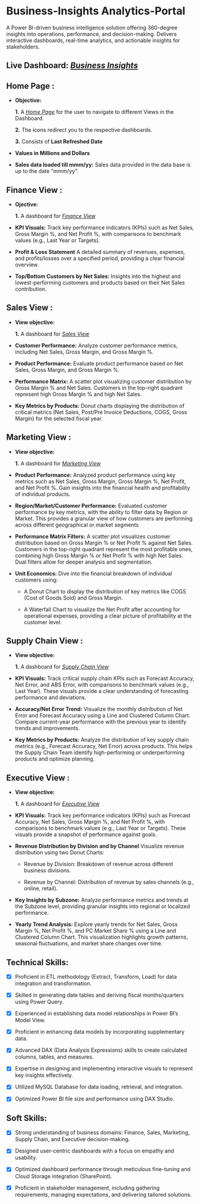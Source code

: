 # Business-Insights Analytics-Portal
A Power BI-driven business intelligence solution offering 360-degree insights into operations, performance, and decision-making. Delivers interactive dashboards, real-time analytics, and actionable insights for stakeholders.

## Live Dashboard: _[Business Insights](https://app.powerbi.com/view?r=eyJrIjoiNGJjMmQ5YTYtZGVlMy00MmNiLTk1ZjEtYTcyMTM4MTljMGMzIiwidCI6ImM2ZTU0OWIzLTVmNDUtNDAzMi1hYWU5LWQ0MjQ0ZGM1YjJjNCJ9)_
## Home Page :

- **Objective:** 

    **1.** A _[Home Page](https://github.com/shubhambhogte01/Business-Insights-Power-BI-Project/blob/main/Home.png)_ for the user to navigate to different Views in the Dashboard.

    **2.** The icons redirect you to the respective dashboards.

    **3.** Consists of **Last Refreshed Date**

- **Values in Millions and Dollars**

- **Sales data loaded till mmm/yy:** Sales data provided in the data base is up to the date "mmm/yy".

## Finance View :

- **Ojective:** 

    **1.** A dashboard for _[Finance View](https://github.com/shubhambhogte01/Business-Insights-Power-BI-Project/blob/main/Finance%20View.png)_

- **KPI Visuals:** Track key performance indicators (KPIs) such as Net Sales, Gross Margin %, and Net Profit %, with comparisons to benchmark values (e.g., Last Year or Targets).

- **Profit & Loss Statement** A detailed summary of revenues, expenses, and profits/losses over a specified period, providing a clear financial overview.
  
- **Top/Bottom Customers by Net Sales:** Insights into the highest and lowest-performing customers and products based on their Net Sales contribution.
  

## Sales View :

- **View objective:** 

    **1.** A dashboard for _[Sales View](https://github.com/shubhambhogte01/Business-Insights-Power-BI-Project/blob/main/Sales%20View.png)_
  
- **Customer Performance:** Analyze customer performance metrics, including Net Sales, Gross Margin, and Gross Margin %.

- **Product Performance:** Evaluate product performance based on Net Sales, Gross Margin, and Gross Margin %.

- **Performance Matrix:** A scatter plot visualizing customer distribution by Gross Margin % and Net Sales. Customers in the top-right quadrant represent high Gross Margin % and high Net Sales.

- **Key Metrics by Products:** Donut charts displaying the distribution of critical metrics (Net Sales, Post/Pre Invoice Deductions, COGS, Gross Margin) for the selected fiscal year.


## Marketing View :

- **View objective:** 

    **1.** A dashboard for _[Marketing View](https://github.com/shubhambhogte01/Business-Insights-Power-BI-Project/blob/main/Marketing%20View.png)_

- **Product Performance:** Analyzed product performance using key metrics such as Net Sales, Gross Margin, Gross Margin %, Net Profit, and Net Profit %. Gain insights into the financial health and profitability of individual products.
  
- **Region/Market/Customer Performance:** Evaluated customer performance by key metrics, with the ability to filter data by Region or Market. This provides a granular view of how customers are performing across different geographical or market segments

- **Performance Matrix Filters:** A scatter plot visualizes customer distribution based on Gross Margin % or Net Profit % against Net Sales. Customers in the top-right quadrant represent the most profitable ones, combining high Gross Margin % or Net Profit % with high Net Sales. Dual filters allow for deeper analysis and segmentation.

- **Unit Economics:** Dive into the financial breakdown of individual customers using:

    - A Donut Chart to display the distribution of key metrics like COGS (Cost of Goods Sold) and Gross Margin.

    - A Waterfall Chart to visualize the Net Profit after accounting for operational expenses, providing a clear picture of profitability at the customer level.
 

## Supply Chain View :

- **View objective:** 

    **1.** A dashboard for _[Supply Chain View](https://github.com/shubhambhogte01/Business-Insights-Power-BI-Project/blob/main/Supply%20Chain%20View.png)_

- **KPI Visuals:** Track critical supply chain KPIs such as Forecast Accuracy, Net Error, and ABS Error, with comparisons to benchmark values (e.g., Last Year). These visuals provide a clear understanding of forecasting performance and deviations.
  
- **Accuracy/Net Error Trend:** Visualize the monthly distribution of Net Error and Forecast Accuracy using a Line and Clustered Column Chart. Compare current-year performance with the previous year to identify trends and improvements.
  
- **Key Metrics by Products:** Analyze the distribution of key supply chain metrics (e.g., Forecast Accuracy, Net Error) across products. This helps the Supply Chain Team identify high-performing or underperforming products and optimize planning.


## Executive View :

- **View objective:** 

    **1.** A dashboard for _[Executive View](https://github.com/shubhambhogte01/Business-Insights-Power-BI-Project/blob/main/Executive%20View.png)_

- **KPI Visuals:** Track key performance indicators (KPIs) such as Forecast Accuracy, Net Sales, Gross Margin %, and Net Profit %, with comparisons to benchmark values (e.g., Last Year or Targets). These visuals provide a snapshot of performance against goals.

- **Revenue Distribution by Division and by Channel** Visualize revenue distribution using two Donut Charts:

    - Revenue by Division: Breakdown of revenue across different business divisions.

    - Revenue by Channel: Distribution of revenue by sales channels (e.g., online, retail).

- **Key Insights by Subzone:** Analyze performance metrics and trends at the Subzone level, providing granular insights into regional or localized performance.
 
- **Yearly Trend Analysis:** Explore yearly trends for Net Sales, Gross Margin %, Net Profit %, and PC Market Share % using a Line and Clustered Column Chart. This visualization highlights growth patterns, seasonal fluctuations, and market share changes over time.


## Technical Skills:
- [x]	Proficient in ETL methodology (Extract, Transform, Load) for data integration and transformation.

- [x] Skilled in generating date tables and deriving fiscal months/quarters using Power Query.

- [x] Experienced in establishing data model relationships in Power BI’s Model View.

- [x] Proficient in enhancing data models by incorporating supplementary data.

- [x] Advanced DAX (Data Analysis Expressions) skills to create calculated columns, tables, and measures.

- [x] Expertise in designing and implementing interactive visuals to represent key insights effectively.

- [x] Utilized MySQL Database for data loading, retrieval, and integration.

- [x] Optimized Power BI file size and performance using DAX Studio.


## Soft Skills:
- [x]	Strong understanding of business domains: Finance, Sales, Marketing, Supply Chain, and Executive decision-making.

- [x]	Designed user-centric dashboards with a focus on empathy and usability.

- [x]	Optimized dashboard performance through meticulous fine-tuning and Cloud Storage integration (SharePoint).

- [x]	Proficient in stakeholder management, including gathering requirements, managing expectations, and delivering tailored solutions.


